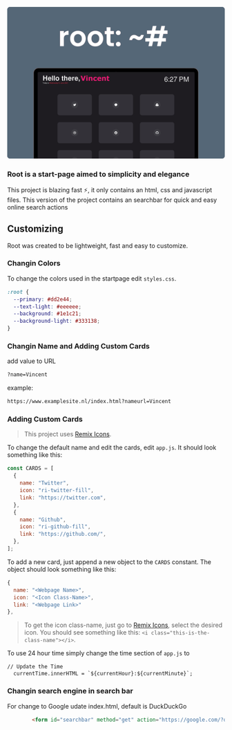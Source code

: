 ![](./assets/header.png)

### Root is a start-page aimed to simplicity and elegance

This project is blazing fast :zap:, it only contains an html, css and javascript files.
This version of the project contains an searchbar for quick and easy online search actions

## Customizing

Root was created to be lightweight, fast and easy to customize.

### Changin Colors

To change the colors used in the startpage edit `styles.css`.

```css
:root {
  --primary: #dd2e44;
  --text-light: #eeeeee;
  --background: #1e1c21;
  --background-light: #333138;
}
```

### Changin Name and Adding Custom Cards
add value to URL
```html
?name=Vincent
````
example:
```html
https://www.examplesite.nl/index.html?nameurl=Vincent
```

### Adding Custom Cards

> This project uses [Remix Icons](https://remixicon.com/).

To change the default name and edit the cards, edit `app.js`. It should look something like this:

```js
const CARDS = [
  {
    name: "Twitter",
    icon: "ri-twitter-fill",
    link: "https://twitter.com",
  },
  {
    name: "Github",
    icon: "ri-github-fill",
    link: "https://github.com/",
  },
];
```

To add a new card, just append a new object to the `CARDS` constant. The object should look something like this:

```js
{
  name: "<Webpage Name>",
  icon: "<Icon Class-Name>",
  link: "<Webpage Link>"
},
```

> To get the icon class-name, just go to [Remix Icons](https://remixicon.com/), select the desired icon. You should see something like this: `<i class="this-is-the-class-name"></i>`.

To use 24 hour time simply change the time section of `app.js` to
```
// Update the Time
  currentTime.innerHTML = `${currentHour}:${currentMinute}`;
```

### Changin search engine in search bar

For change to Google udate index.html, default is DuckDuckGo
```html
  		<form id="searchbar" method="get" action="https://google.com/?q=q" autocomplete="off">
```

